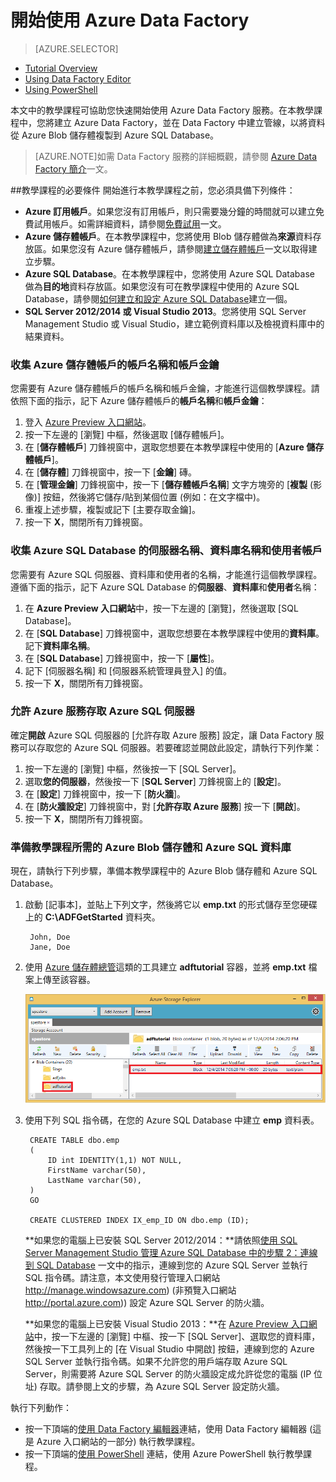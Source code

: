 <properties
	pageTitle="開始使用 Azure Data Factory"
	description="此教學課程說明如何建立將資料從 Blob 複製到 Azure SQL 資料庫儲存個體的範例資料管線。"
	services="data-factory"
	documentationCenter=""
	authors="spelluru"
	manager="jhubbard"
	editor="monicar"/>

<tags
	ms.service="data-factory"
	ms.workload="data-services"
	ms.tgt_pltfrm="na"
	ms.devlang="na"
	ms.topic="hero-article" 
	ms.date="05/04/2015"
	ms.author="spelluru"/>

# 開始使用 Azure Data Factory
> [AZURE.SELECTOR]
- [Tutorial Overview](data-factory-get-started.md)
- [Using Data Factory Editor](data-factory-get-started-using-editor.md)
- [Using PowerShell](data-factory-monitor-manage-using-powershell.md)

本文中的教學課程可協助您快速開始使用 Azure Data Factory 服務。在本教學課程中，您將建立 Azure Data Factory，並在 Data Factory 中建立管線，以將資料從 Azure Blob 儲存體複製到 Azure SQL Database。

> [AZURE.NOTE]如需 Data Factory 服務的詳細概觀，請參閱 [Azure Data Factory 簡介][data-factory-introduction]一文。

##教學課程的必要條件
開始進行本教學課程之前，您必須具備下列條件：

- **Azure 訂用帳戶**。如果您沒有訂用帳戶，則只需要幾分鐘的時間就可以建立免費試用帳戶。如需詳細資料，請參閱[免費試用][azure-free-trial]一文。
- **Azure 儲存體帳戶**。在本教學課程中，您將使用 Blob 儲存體做為**來源**資料存放區。如果您沒有 Azure 儲存體帳戶，請參閱[建立儲存體帳戶][data-factory-create-storage]一文以取得建立步驟。
- **Azure SQL Database**。在本教學課程中，您將使用 Azure SQL Database 做為**目的地**資料存放區。如果您沒有可在教學課程中使用的 Azure SQL Database，請參閱[如何建立和設定 Azure SQL Database][data-factory-create-sql-database]建立一個。
- **SQL Server 2012/2014 或 Visual Studio 2013**。您將使用 SQL Server Management Studio 或 Visual Studio，建立範例資料庫以及檢視資料庫中的結果資料。  

### 收集 Azure 儲存體帳戶的帳戶名稱和帳戶金鑰
您需要有 Azure 儲存體帳戶的帳戶名稱和帳戶金鑰，才能進行這個教學課程。請依照下面的指示，記下 Azure 儲存體帳戶的**帳戶名稱**和**帳戶金鑰**：

1. 登入 [Azure Preview 入口網站][azure-preview-portal]。
2. 按一下左邊的 [瀏覽] 中樞，然後選取 [儲存體帳戶]。
3. 在 [**儲存體帳戶**] 刀鋒視窗中，選取您想要在本教學課程中使用的 [**Azure 儲存體帳戶**]。
4. 在 [**儲存體**] 刀鋒視窗中，按一下 [**金鑰**] 磚。
5. 在 [**管理金鑰**] 刀鋒視窗中，按一下 [**儲存體帳戶名稱**] 文字方塊旁的 [**複製** (影像)] 按鈕，然後將它儲存/貼到某個位置 (例如：在文字檔中)。  
6. 重複上述步驟，複製或記下 [主要存取金鑰]。
7. 按一下 **X**，關閉所有刀鋒視窗。

### 收集 Azure SQL Database 的伺服器名稱、資料庫名稱和使用者帳戶
您需要有 Azure SQL 伺服器、資料庫和使用者的名稱，才能進行這個教學課程。遵循下面的指示，記下 Azure SQL Database 的**伺服器**、**資料庫**和**使用者**名稱：

1. 在 **Azure Preview 入口網站**中，按一下左邊的 [瀏覽]，然後選取 [SQL Database]。
2. 在 [**SQL Database**] 刀鋒視窗中，選取您想要在本教學課程中使用的**資料庫**。記下**資料庫名稱**。  
3. 在 [**SQL Database**] 刀鋒視窗中，按一下 [**屬性**]。
4. 記下 [伺服器名稱] 和 [伺服器系統管理員登入] 的值。
5. 按一下 **X**，關閉所有刀鋒視窗。

### 允許 Azure 服務存取 Azure SQL 伺服器
確定**開啟** Azure SQL 伺服器的 [允許存取 Azure 服務] 設定，讓 Data Factory 服務可以存取您的 Azure SQL 伺服器。若要確認並開啟此設定，請執行下列作業：

1. 按一下左邊的 [瀏覽] 中樞，然後按一下 [SQL Server]。
2. 選取**您的伺服器**，然後按一下 [**SQL Server**] 刀鋒視窗上的 [**設定**]。
3. 在 [**設定**] 刀鋒視窗中，按一下 [**防火牆**]。
4. 在 [**防火牆設定**] 刀鋒視窗中，對 [**允許存取 Azure 服務**] 按一下 [**開啟**]。
5. 按一下 **X**，關閉所有刀鋒視窗。

### 準備教學課程所需的 Azure Blob 儲存體和 Azure SQL 資料庫
現在，請執行下列步驟，準備本教學課程中的 Azure Blob 儲存體和 Azure SQL Database。

1. 啟動 [記事本]，並貼上下列文字，然後將它以 **emp.txt** 的形式儲存至您硬碟上的 **C:\ADFGetStarted** 資料夾。

        John, Doe
		Jane, Doe

2. 使用 [Azure 儲存體總管](https://azurestorageexplorer.codeplex.com/)這類的工具建立 **adftutorial** 容器，並將 **emp.txt** 檔案上傳至該容器。

    ![Azure 儲存體總管][image-data-factory-get-started-storage-explorer]
3. 使用下列 SQL 指令碼，在您的 Azure SQL Database 中建立 **emp** 資料表。  


        CREATE TABLE dbo.emp
		(
			ID int IDENTITY(1,1) NOT NULL,
			FirstName varchar(50),
			LastName varchar(50),
		)
		GO

		CREATE CLUSTERED INDEX IX_emp_ID ON dbo.emp (ID);

	**如果您的電腦上已安裝 SQL Server 2012/2014：**請依照[使用 SQL Server Management Studio 管理 Azure SQL Database 中的步驟 2：連線到 SQL Database][sql-management-studio] 一文中的指示，連線到您的 Azure SQL Server 並執行 SQL 指令碼。請注意，本文使用發行管理入口網站 http://manage.windowsazure.com) (非預覽入口網站 http://portal.azure.com)) 設定 Azure SQL Server 的防火牆。

	**如果您的電腦上已安裝 Visual Studio 2013：**在 [Azure Preview 入口網站](http://portal.azure.com)中，按一下左邊的 [瀏覽] 中樞、按一下 [SQL Server]、選取您的資料庫，然後按一下工具列上的 [在 Visual Studio 中開啟] 按鈕，連線到您的 Azure SQL Server 並執行指令碼。如果不允許您的用戶端存取 Azure SQL Server，則需要將 Azure SQL Server 的防火牆設定成允許從您的電腦 (IP 位址) 存取。請參閱上文的步驟，為 Azure SQL Server 設定防火牆。


執行下列動作：

- 按一下頂端的[使用 Data Factory 編輯器](data-factory-get-started-using-editor.md)連結，使用 Data Factory 編輯器 (這是 Azure 入口網站的一部分) 執行教學課程。
- 按一下頂端的[使用 PowerShell](data-factory-monitor-manage-using-powershell.md) 連結，使用 Azure PowerShell 執行教學課程。


<!--Link references-->
[azure-purchase-options]: http://azure.microsoft.com/pricing/purchase-options/
[azure-member-offers]: http://azure.microsoft.com/pricing/member-offers/
[azure-free-trial]: http://azure.microsoft.com/pricing/free-trial/

[msdn-activities]: https://msdn.microsoft.com/library/dn834988.aspx
[msdn-linkedservices]: https://msdn.microsoft.com/library/dn834986.aspx
[data-factory-naming-rules]: https://msdn.microsoft.com/library/azure/dn835027.aspx

[azure-preview-portal]: https://portal.azure.com/
[download-azure-powershell]: http://azure.microsoft.com/documentation/articles/install-configure-powershell
[sql-management-studio]: http://azure.microsoft.com/documentation/articles/sql-database-manage-azure-ssms/#Step2
[sql-cmd-exe]: https://msdn.microsoft.com/library/azure/ee336280.aspx

[data-factory-editor]: data-factory-editor.md
[monitor-manage-using-powershell]: data-factory-monitor-manage-using-powershell.md
[use-onpremises-datasources]: data-factory-use-onpremises-datasources.md
[adf-tutorial]: data-factory-tutorial.md
[use-custom-activities]: data-factory-use-custom-activities.md
[use-pig-and-hive-with-data-factory]: data-factory-pig-hive-activities.md
[copy-activity]: data-factory-copy-activity.md
[troubleshoot]: data-factory-troubleshoot.md
[data-factory-introduction]: data-factory-introduction.md
[data-factory-create-storage]: http://azure.microsoft.com/documentation/articles/storage-create-storage-account/#create-a-storage-account
[data-factory-create-sql-database]: ../sql-database-create-configure.md


[developer-reference]: http://go.microsoft.com/fwlink/?LinkId=516908
[cmdlet-reference]: http://go.microsoft.com/fwlink/?LinkId=517456

<!--Image references-->

[DataSlicesBySliceTime]: ./media/data-factory-get-started/DataSlicesBySliceTime.png

[image-data-factory-getstarted-new-everything]: ./media/data-factory-get-started/GetStarted-New-Everything.png

[image-data-factory-gallery-storagecachebackup]: ./media/data-factory-get-started/getstarted-gallery-datastoragecachebackup.png

[image-data-factory-gallery-storagecachebackup-seeall]: ./media/data-factory-get-started/getstarted-gallery-datastoragecachebackup-seeall.png

[image-data-factory-getstarted-data-services-data-factory-selected]: ./media/data-factory-get-started/getstarted-data-services-data-factory-selected.png

[image-data-factory-getstarted-data-factory-create-button]: ./media/data-factory-get-started/getstarted-data-factory-create-button.png

[image-data-factory-getstarted-new-data-factory-blade]: ./media/data-factory-get-started/getstarted-new-data-factory.png

[image-data-factory-get-stated-factory-home-page]: ./media/data-factory-get-started/getstarted-data-factory-home-page.png

[image-author-deploy-tile]: ./media/data-factory-get-started/getstarted-author-deploy-tile.png

[image-editor-newdatastore-button]: ./media/data-factory-get-started/getstarted-editor-newdatastore-button.png

[image-editor-blob-storage-json]: ./media/data-factory-get-started/getstarted-editor-blob-storage-json.png

[image-editor-blob-storage-deploy]: ./media/data-factory-get-started/getstarted-editor-blob-storage-deploy.png

[image-editor-azure-sql-settings]: ./media/data-factory-get-started/getstarted-editor-azure-sql-settings.png

[image-editor-newpipeline-button]: ./media/data-factory-get-started/getstarted-editor-newpipeline-button.png

[image-datafactoryblade-diagramtile]: ./media/data-factory-get-started/getstarted-datafactoryblade-diagramtile.png


[image-data-factory-get-started-startboard]: ./media/data-factory-get-started/getstarted-data-factory-startboard.png

[image-data-factory-get-started-linked-services-link]: ./media/data-factory-get-started/getstarted-data-factory-linked-services-link.png

[image-data-factory-get-started-linked-services-add-store-button]: ./media/data-factory-get-started/getstarted-linked-services-add-store-button.png

[image-data-factory-linked-services-get-started-new-data-store]: ./media/data-factory-get-started/getstarted-linked-services-new-data-store.png

[image-data-factory-get-started-new-data-store-with-storage]: ./media/data-factory-get-started/getstarted-linked-services-new-data-store-with-storage.png

[image-data-factory-get-started-storage-account-name-key]: ./media/data-factory-get-started/getstarted-storage-account-name-key.png

[image-data-factory-get-started-linked-services-list-with-myblobstore]: ./media/data-factory-get-started/getstarted-linked-services-list-with-myblobstore.png

[image-data-factory-get-started-linked-azure-sql-properties]: ./media/data-factory-get-started/getstarted-linked-azure-sql-properties.png

[image-data-factory-get-started-azure-sql-connection-string]: ./media/data-factory-get-started/getstarted-azure-sql-connection-string.png

[image-data-factory-get-started-linked-services-list-two-stores]: ./media/data-factory-get-started/getstarted-linked-services-list-two-stores.png

[image-data-factory-get-started-storage-explorer]: ./media/data-factory-get-started/getstarted-storage-explorer.png

[image-data-factory-get-started-diagram-link]: ./media/data-factory-get-started/getstarted-diagram-link.png

[image-data-factory-get-started-diagram-blade]: ./media/data-factory-get-started/getstarted-diagram-blade.png

[image-data-factory-get-started-home-page-pipeline-tables]: ./media/data-factory-get-started/getstarted-datafactory-home-page-pipeline-tables.png

[image-data-factory-get-started-datasets-blade]: ./media/data-factory-get-started/getstarted-datasets-blade.png

[image-data-factory-get-started-table-blade]: ./media/data-factory-get-started/getstarted-table-blade.png

[image-data-factory-get-started-dataslices-blade]: ./media/data-factory-get-started/getstarted-dataslices-blade.png

[image-data-factory-get-started-dataslice-blade]: ./media/data-factory-get-started/getstarted-dataslice-blade.png

[image-data-factory-get-started-sql-query-results]: ./media/data-factory-get-started/getstarted-sql-query-results.png

[image-data-factory-get-started-datasets-emptable-selected]: ./media/data-factory-get-started/DataSetsWithEmpTableFromBlobSelected.png

[image-data-factory-get-started-activity-run-details]: ./media/data-factory-get-started/ActivityRunDetails.png

[image-data-factory-create-resource-group]: ./media/data-factory-get-started/CreateNewResourceGroup.png

[image-data-factory-preview-storage-key]: ./media/data-factory-get-started/PreviewPortalStorageKey.png

[image-data-factory-database-connection-string]: ./media/data-factory-get-started/DatabaseConnectionString.png

[image-data-factory-new-datafactory-menu]: ./media/data-factory-get-started/NewDataFactoryMenu.png

[image-data-factory-sql-management-console]: ./media/data-factory-get-started/getstarted-azure-sql-management-console.png

[image-data-factory-sql-management-console-2]: ./media/data-factory-get-started/getstarted-azure-sql-management-console-2.png

[image-data-factory-name-not-available]: ./media/data-factory-get-started/getstarted-data-factory-not-available.png
 

<!---HONumber=62-->